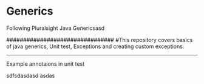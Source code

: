 # Generics
Following Pluralsight Java Genericsasd


################################
#This repository covers basics of java generics, Unit test, Exceptions and creating custom exceptions.

-----------------------------------------

Example annotaions in unit test

sdfsdasdasd
asdas
